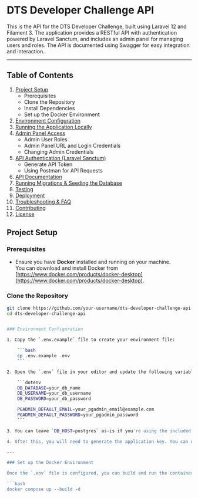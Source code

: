 # DTS Developer Challenge API

This is the API for the DTS Developer Challenge, built using Laravel 12 and Filament 3. The application provides a RESTful API with authentication powered by Laravel Sanctum, and includes an admin panel for managing users and roles. The API is documented using Swagger for easy integration and interaction.

---

## Table of Contents

1. [Project Setup](#project-setup)
   - Prerequisites
   - Clone the Repository
   - Install Dependencies
   - Set up the Docker Environment
2. [Environment Configuration](#environment-configuration)
3. [Running the Application Locally](#running-the-application-locally)
4. [Admin Panel Access](#admin-panel-access)
   - Admin User Roles
   - Admin Panel URL and Login Credentials
   - Changing Admin Credentials
5. [API Authentication (Laravel Sanctum)](#api-authentication-laravel-sanctum)
   - Generate API Token
   - Using Postman for API Requests
6. [API Documentation](#api-documentation)
7. [Running Migrations & Seeding the Database](#running-migrations--seeding-the-database)
8. [Testing](#testing)
9. [Deployment](#deployment)
10. [Troubleshooting & FAQ](#troubleshooting--faq)
11. [Contributing](#contributing)
12. [License](#license)

## Project Setup

### Prerequisites

- Ensure you have **Docker** installed and running on your machine.  
  You can download and install Docker from [https://www.docker.com/products/docker-desktop](https://www.docker.com/products/docker-desktop).

### Clone the Repository

```bash
git clone https://github.com/your-username/dts-developer-challenge-api.git
cd dts-developer-challenge-api


### Environment Configuration

1. Copy the `.env.example` file to create your environment file:

    ```bash
    cp .env.example .env
    ```

2. Open the `.env` file in your editor and update the following variables:

    ```dotenv
    DB_DATABASE=your_db_name
    DB_USERNAME=your_db_username
    DB_PASSWORD=your_db_password

    PGADMIN_DEFAULT_EMAIL=your_pgadmin_email@example.com
    PGADMIN_DEFAULT_PASSWORD=your_pgadmin_password
    ```

3. You can leave `DB_HOST=postgres` as-is if you're using the included Docker setup (it references the name of the Postgres container).

4. After this, you will need to generate the application key. You can do this after starting the containers (see below for Docker setup).

---

### Set up the Docker Environment

Once the `.env` file is configured, you can build and run the containers:

```bash
docker compose up --build -d
